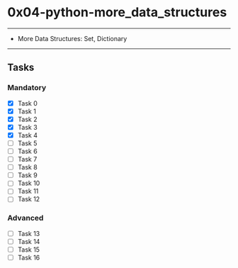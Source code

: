 # 0x04-python-more_data_structures

---
* More Data Structures: Set, Dictionary
---

## Tasks
### Mandatory 
- [x] Task 0
- [x] Task 1
- [x] Task 2
- [x] Task 3
- [x] Task 4
- [ ] Task 5
- [ ] Task 6
- [ ] Task 7
- [ ] Task 8
- [ ] Task 9
- [ ] Task 10
- [ ] Task 11
- [ ] Task 12

### Advanced 
- [ ] Task 13
- [ ] Task 14
- [ ] Task 15
- [ ] Task 16
